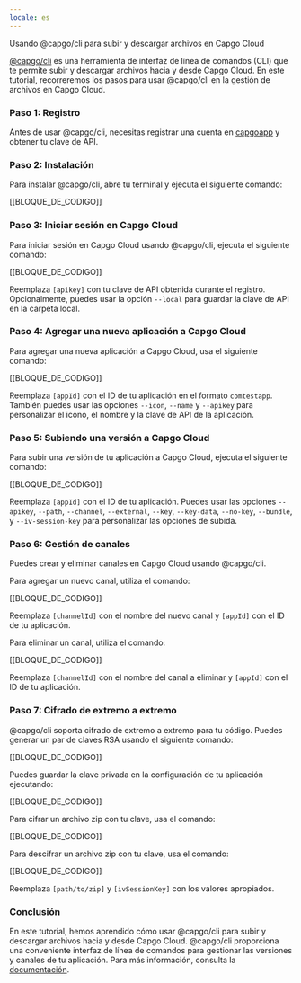 ```yaml
---
locale: es
---
```


Usando @capgo/cli para subir y descargar archivos en Capgo Cloud

[@capgo/cli](https://wwwnpmjscom/package/@capgo/cli/) es una herramienta de interfaz de línea de comandos (CLI) que te permite subir y descargar archivos hacia y desde Capgo Cloud. En este tutorial, recorreremos los pasos para usar @capgo/cli en la gestión de archivos en Capgo Cloud.

### Paso 1: Registro

Antes de usar @capgo/cli, necesitas registrar una cuenta en [capgoapp](https://capgoapp/) y obtener tu clave de API.

### Paso 2: Instalación

Para instalar @capgo/cli, abre tu terminal y ejecuta el siguiente comando:

[[BLOQUE_DE_CODIGO]]

### Paso 3: Iniciar sesión en Capgo Cloud

Para iniciar sesión en Capgo Cloud usando @capgo/cli, ejecuta el siguiente comando:

[[BLOQUE_DE_CODIGO]]

Reemplaza `[apikey]` con tu clave de API obtenida durante el registro. Opcionalmente, puedes usar la opción `--local` para guardar la clave de API en la carpeta local.

### Paso 4: Agregar una nueva aplicación a Capgo Cloud

Para agregar una nueva aplicación a Capgo Cloud, usa el siguiente comando:

[[BLOQUE_DE_CODIGO]]

Reemplaza `[appId]` con el ID de tu aplicación en el formato `comtestapp`. También puedes usar las opciones `--icon`, `--name` y `--apikey` para personalizar el icono, el nombre y la clave de API de la aplicación.

### Paso 5: Subiendo una versión a Capgo Cloud

Para subir una versión de tu aplicación a Capgo Cloud, ejecuta el siguiente comando:

[[BLOQUE_DE_CODIGO]]

Reemplaza `[appId]` con el ID de tu aplicación. Puedes usar las opciones `--apikey`, `--path`, `--channel`, `--external`, `--key`, `--key-data`, `--no-key`, `--bundle`, y `--iv-session-key` para personalizar las opciones de subida.

### Paso 6: Gestión de canales

Puedes crear y eliminar canales en Capgo Cloud usando @capgo/cli.

Para agregar un nuevo canal, utiliza el comando:

[[BLOQUE_DE_CODIGO]]

Reemplaza `[channelId]` con el nombre del nuevo canal y `[appId]` con el ID de tu aplicación.

Para eliminar un canal, utiliza el comando:

[[BLOQUE_DE_CODIGO]]

Reemplaza `[channelId]` con el nombre del canal a eliminar y `[appId]` con el ID de tu aplicación.

### Paso 7: Cifrado de extremo a extremo

@capgo/cli soporta cifrado de extremo a extremo para tu código. Puedes generar un par de claves RSA usando el siguiente comando:

[[BLOQUE_DE_CODIGO]]

Puedes guardar la clave privada en la configuración de tu aplicación ejecutando:

[[BLOQUE_DE_CODIGO]]

Para cifrar un archivo zip con tu clave, usa el comando:

[[BLOQUE_DE_CODIGO]]

Para descifrar un archivo zip con tu clave, usa el comando:

[[BLOQUE_DE_CODIGO]]

Reemplaza `[path/to/zip]` y `[ivSessionKey]` con los valores apropiados.

### Conclusión

En este tutorial, hemos aprendido cómo usar @capgo/cli para subir y descargar archivos hacia y desde Capgo Cloud. @capgo/cli proporciona una conveniente interfaz de línea de comandos para gestionar las versiones y canales de tu aplicación. Para más información, consulta la [documentación](https://capgoapp/docs/).